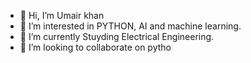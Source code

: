 - 👋 Hi, I’m Umair khan
- 👀 I’m interested in PYTHON, AI and machine learning.
- 🌱 I’m currently Stuyding Electrical Engineering.
- 💞️ I’m looking to collaborate on pytho

<!---
umairkhan0538/umairkhan0538 is a ✨ special ✨ repository because its `README.md` (this file) appears on your GitHub profile.
You can click the Preview link to take a look at your changes.
--->

